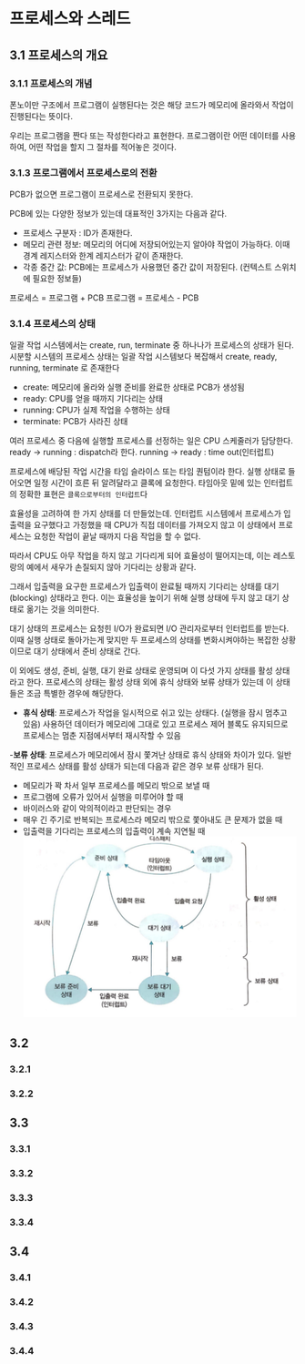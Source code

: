 # 프로세스와 스레드

## 3.1 프로세스의 개요

### 3.1.1 프로세스의 개념

폰노이만 구조에서 프로그램이 실행된다는 것은 해당 코드가 메모리에 올라와서 작업이 진행된다는 뜻이다.

우리는 프로그램을 짠다 또는 작성한다라고 표현한다.
프로그램이란 어떤 데이터를 사용하여, 어떤 작업을 할지 그 절차를 적어놓은 것이다.

### 3.1.3 프로그램에서 프로세스로의 전환

PCB가 없으면 프로그램이 프로세스로 전환되지 못한다.

PCB에 있는 다양한 정보가 있는데 대표적인 3가지는 다음과 같다.

- 프로세스 구분자 : ID가 존재한다.
- 메모리 관련 정보: 메모리의 어디에 저장되어있는지 알아야 작업이 가능하다. 이때 경계 레지스터와 한계 레지스터가 같이 존재한다.
- 각종 중간 값: PCB에는 프로세스가 사용했던 중간 값이 저장된다. (컨텍스트 스위치에 필요한 정보들)

프로세스 = 프로그램 + PCB
프로그램 = 프로세스 - PCB

### 3.1.4 프로세스의 상태

일괄 작업 시스템에서는 create, run, terminate 중 하나나가 프로세스의 상태가 된다.
시분할 시스템의 프로세스 상태는 일괄 작업 시스템보다 복잡해서
create, ready, running, terminate 로 존재한다

- create: 메모리에 올라와 실행 준비를 완료한 상태로 PCB가 생성됨
- ready: CPU를 얻을 때까지 기다리는 상태
- running: CPU가 실제 작업을 수행하는 상태
- terminate: PCB가 사라진 상태

여러 프로세스 중 다음에 실행할 프로세스를 선정하는 일은 CPU 스케줄러가 담당한다.
ready -> running : dispatch라 한다.
running -> ready : time out(인터럽트)

프로세스에 배당된 작업 시간을 타임 슬라이스 또는 타임 퀀텀이라 한다.
실행 상태로 들어오면 일정 시간이 흐른 뒤 알려달라고 클록에 요청한다.
타임아웃 밑에 있는 인터럽트의 정확한 표현은 `클록으로부터의 인터럽트`다

효율성을 고려하여 한 가지 상태를 더 만들었는데. 인터럽트 시스템에서 프로세스가 입출력을 요구했다고 가정했을 때 CPU가 직접 데이터를 가져오지 않고 이 상태에서 프로세스는 요청한 작업이 끝날 때까지 다음 작업을 할 수 없다.

따라서 CPU도 아무 작업을 하지 않고 기다리게 되어 효율성이 떨어지는데, 이는 레스토랑의 예에서 새우가 손질되지 않아 기다리는 상황과 같다.

그래서 입출력을 요구한 프로세스가 입출력이 완료될 때까지 기다리는 상태를 대기(blocking) 상태라고 한다.
이는 효율성을 높이기 위해 실행 상태에 두지 않고 대기 상태로 옮기는 것을 의미한다.

대기 상태의 프로세스는 요청힌 I/O가 완료되면 I/O 관리자로부터 인터럽트를 받는다.
이때 실행 상태로 돌아가는게 맞지만 두 프로세스의 상태를 변화시켜야하는 복잡한 상황이므로 대기 상태에서 준비 상태로 간다.

이 외에도 생성, 준비, 실행, 대기 완료 상태로 운영되며 이 다섯 가지 상태를 활성 상태라고 한다.
프로세스의 상태는 활성 상태 외에 휴식 상태와 보류 상태가 있는데 이 상태들은 조금 특별한 경우에 해당한다.

- **휴식 상태**:
  프로세스가 작업을 일시적으로 쉬고 있는 상태다. (실행을 잠시 멈추고 있음)
  사용하던 데이터가 메모리에 그대로 있고 프로세스 제어 블록도 유지되므로 프로세스는 멈춘 지점에서부터 재시작할 수 있음

-**보류 상태**:
프로세스가 메모리에서 잠시 쫓겨난 상태로 휴식 상태와 차이가 있다.
일반적인 프로세스 상태를 활성 상태가 되는데 다음과 같은 경우 보류 상태가 된다.

- 메모리가 꽉 차서 일부 프로세스를 메모리 밖으로 보낼 때
- 프로그램에 오류가 있어서 실행을 미루어야 할 때
- 바이러스와 같이 악의적이라고 판단되는 경우
- 매우 긴 주기로 반복되는 프로세스라 메모리 밖으로 쫓아내도 큰 문제가 없을 때
- 입출력을 기다리는 프로세스의 입출력이 계속 지연될 때
  ![보류 상태를 포함한 프로세스의 상태 ](<../../../images/쉽게배우는운영체제/보류 상태를 포함한 프로세스의 상태.png>)

## 3.2

### 3.2.1

### 3.2.2

## 3.3

### 3.3.1

### 3.3.2

### 3.3.3

### 3.3.4

## 3.4

### 3.4.1

### 3.4.2

### 3.4.3

### 3.4.4
